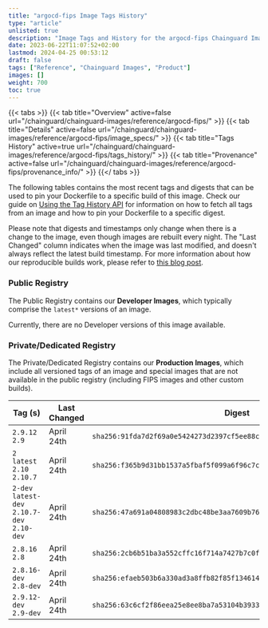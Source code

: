 ```yaml
---
title: "argocd-fips Image Tags History"
type: "article"
unlisted: true
description: "Image Tags and History for the argocd-fips Chainguard Image"
date: 2023-06-22T11:07:52+02:00
lastmod: 2024-04-25 00:53:12
draft: false
tags: ["Reference", "Chainguard Images", "Product"]
images: []
weight: 700
toc: true
---
```


{{< tabs >}}
{{< tab title="Overview" active=false url="/chainguard/chainguard-images/reference/argocd-fips/" >}}
{{< tab title="Details" active=false url="/chainguard/chainguard-images/reference/argocd-fips/image_specs/" >}}
{{< tab title="Tags History" active=true url="/chainguard/chainguard-images/reference/argocd-fips/tags_history/" >}}
{{< tab title="Provenance" active=false url="/chainguard/chainguard-images/reference/argocd-fips/provenance_info/" >}}
{{</ tabs >}}

The following tables contains the most recent tags and digests that can be used to pin your Dockerfile to a specific build of this image. Check our guide on [Using the Tag History API](/chainguard/chainguard-images/using-the-tag-history-api/) for information on how to fetch all tags from an image and how to pin your Dockerfile to a specific digest.

Please note that digests and timestamps only change when there is a change to the image, even though images are rebuilt every night. The "Last Changed" column indicates when the image was last modified, and doesn't always reflect the latest build timestamp. For more information about how our reproducible builds work, please refer to [this blog post](https://www.chainguard.dev/unchained/reproducing-chainguards-reproducible-image-builds).

### Public Registry
The Public Registry contains our **Developer Images**, which typically comprise the `latest*` versions of an image.

Currently, there are no Developer versions of this image available.

### Private/Dedicated Registry
The Private/Dedicated Registry contains our **Production Images**, which include all versioned tags of an image and special images that are not available in the public registry (including FIPS images and other custom builds).

| Tag (s)                                       | Last Changed | Digest                                                                    |
|-----------------------------------------------|--------------|---------------------------------------------------------------------------|
|  `2.9.12` `2.9`                               | April 24th   | `sha256:91fda7d2f69a0e5424273d2397cf5ee88c541bcd042aab68a8056ac4233720aa` |
|  `2` `latest` `2.10` `2.10.7`                 | April 24th   | `sha256:f365b9d31bb1537a5fbaf5f099a6f96c7c6d5674e4d41f3fcbd50a8527d13b06` |
|  `2-dev` `latest-dev` `2.10.7-dev` `2.10-dev` | April 24th   | `sha256:47a691a04808983c2dbc48be3aa7609b76b6d6c96409ecd340aab881d7fd9243` |
|  `2.8.16` `2.8`                               | April 24th   | `sha256:2cb6b51ba3a552cffc16f714a7427b7c0fb68fccc808aaab5014d122e79878dc` |
|  `2.8.16-dev` `2.8-dev`                       | April 24th   | `sha256:efaeb503b6a330ad3a8ffb82f85f13461401f9b4a813a24e2b9a3a162efe45f8` |
|  `2.9.12-dev` `2.9-dev`                       | April 24th   | `sha256:63c6cf2f86eea25e8ee8ba7a53104b39338c62b0ba2d2d6d073d6a261af74261` |

